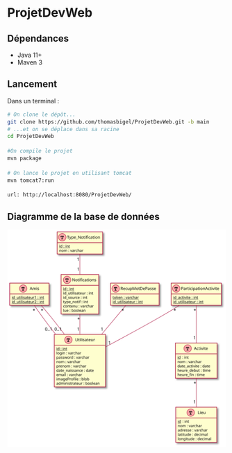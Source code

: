 # ProjetDevWeb

## Dépendances

- Java 11+
- Maven 3

## Lancement

Dans un terminal :
```bash
# On clone le dépôt...
git clone https://github.com/thomasbigel/ProjetDevWeb.git -b main
# ...et on se déplace dans sa racine
cd ProjetDevWeb

#On compile le projet
mvn package

# On lance le projet en utilisant tomcat
mvn tomcat7:run

url: http://localhost:8080/ProjetDevWeb/
```
## Diagramme de la base de données

![diagramme de classe base de données](./doc/uml_database.svg)
